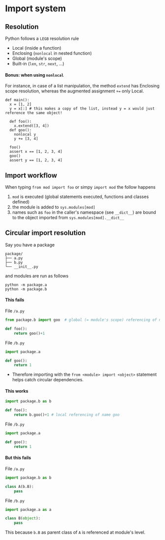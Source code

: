 # Import system

## Resolution
Python follows a `LEGB` resolution rule
* Local (inside a function)
* Enclosing (`nonlocal` in nested function)
* Global (module's scope)
* Built-in (`len`, `str`, `next`, ...)

#### Bonus: when using `nonlocal`
For instance, in case of a list manipulation, the method `extend` has Enclosing scope resolution, whereas the augmented assignment `+=` only Local.
```
def main():
  x = [1, 2]
  y = x[:] # this makes a copy of the list, instead y = x would just reference the same object!

  def foo():
    x.extend([3, 4])
  def goo():
    nonlocal y
    y += [3, 4]

  foo()
  assert x == [1, 2, 3, 4]
  goo()
  assert y == [1, 2, 3, 4]
```

## Import workflow
When typing `from mod import foo` or simpy `import mod` the follow happens
1. `mod` is executed (global statements executed, functions and classes defined)
2. the module is added to `sys.modules[mod]`
3. names such as `foo` in the caller's namespace (see `__dict__`) are bound to the object imported from `sys.modules[mod].__dict__`

## Circular import resolution
Say you have a package
```
package/
├── a.py
├── b.py
└── __init__.py
```
and modules are run as follows
```
python -m package.a
python -m package.b
```

#### This fails
File `/a.py`
```python title="/a.py"
from package.b import goo  # global (= module's scope) referencing of name goo

def foo():
    return goo()+1
```
File `/b.py`
```python title="/b.py"
import package.a

def goo():
    return 1
```
* Therefore importing with the `from <module> import <object>` statement helps catch circular dependencies.

#### This works
```python title="/a.py"
import package.b as b

def foo():
    return b.goo()+1 # local referencing of name goo
```
File `/b.py`
```python title="/b.py"
import package.a

def goo():
    return 1
```

#### But this fails
File `/a.py`
```python title="/a.py"
import package.b as b

class A(b.B):
    pass
```
File `/b.py`
```python title="/b.py"
import package.a as a

class B(object):
    pass
```
This because `b.B` as parent class of `A` is referenced at module's level.
